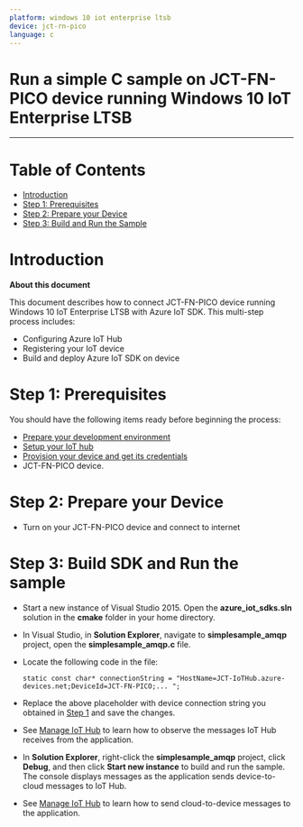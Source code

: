 ---platform: windows 10 iot enterprise ltsbdevice: jct-rn-picolanguage: c---Run a simple C sample on JCT-FN-PICO device running Windows 10 IoT Enterprise LTSB===---# Table of Contents-   [Introduction](#Introduction)-   [Step 1: Prerequisites](#Prerequisites)-   [Step 2: Prepare your Device](#PrepareDevice)-   [Step 3: Build and Run the Sample](#Build)<a name="Introduction"></a># Introduction**About this document**This document describes how to connect JCT-FN-PICO device running Windows 10 IoT Enterprise LTSB with Azure IoT SDK. This multi-step process includes:-   Configuring Azure IoT Hub-   Registering your IoT device-   Build and deploy Azure IoT SDK on device<a name="Prerequisites"></a># Step 1: PrerequisitesYou should have the following items ready before beginning the process:-   [Prepare your development environment][setup-devbox-windows]-   [Setup your IoT hub][lnk-setup-iot-hub]-   [Provision your device and get its credentials][lnk-manage-iot-hub]-   JCT-FN-PICO device.<a name="PrepareDevice"></a># Step 2: Prepare your Device-   Turn on your JCT-FN-PICO device and connect to internet<a name="Build"></a># Step 3: Build SDK and Run the sample-   Start a new instance of Visual Studio 2015. Open the **azure_iot_sdks.sln** solution in the **cmake** folder in your home directory.-   In Visual Studio, in **Solution Explorer**, navigate to **simplesample_amqp** project, open the **simplesample_amqp.c** file.-   Locate the following code in the file:        static const char* connectionString = "HostName=JCT-IoTHub.azure-devices.net;DeviceId=JCT-FN-PICO;... ";-   Replace the above placeholder with device connection string you obtained in [Step 1](#Step-1:-Prerequisites) and save the changes.-   See [Manage IoT Hub][lnk-manage-iot-hub] to learn how to observe the messages IoT Hub receives from the application.-   In **Solution Explorer**, right-click the **simplesample_amqp** project, click **Debug**, and then click **Start new instance** to build and run the sample. The console displays messages as the application sends device-to-cloud messages to IoT Hub.-   See [Manage IoT Hub][lnk-manage-iot-hub] to learn how to send cloud-to-device messages to the application.[setup-devbox-windows]: https://github.com/Azure/azure-iot-sdks/blob/master/c/doc/devbox_setup.md[lnk-setup-iot-hub]: ../../setup_iothub.md[lnk-manage-iot-hub]: ../../manage_iot_hub.md